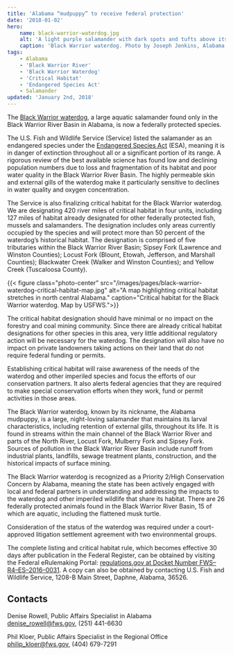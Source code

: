 ```yaml
---
title: 'Alabama “mudpuppy” to receive federal protection'
date: '2018-01-02'
hero:
    name: black-warrior-waterdog.jpg
    alt: 'A light purple salamander with dark spots and tufts above its front legs.'
    caption: 'Black Warrior waterdog. Photo by Joseph Jenkins, Alabama Natural Heritage Program.'
tags:
    - Alabama
    - 'Black Warrior River'
    - 'Black Warrior Waterdog'
    - 'Critical Habitat'
    - 'Endangered Species Act'
    - Salamander
updated: 'January 2nd, 2018'
---
```


The [Black Warrior waterdog](/wildlife/amphibians/black-warrior-waterdog), a large aquatic salamander found only in the Black Warrior River Basin in Alabama, is now a federally protected species.
 
The U.S. Fish and Wildlife Service (Service) listed the salamander as an endangered species under the [Endangered Species Act](/endangered-species-act/) (ESA), meaning it is in danger of extinction throughout all or a significant portion of its range. A rigorous review of the best available science has found low and declining population numbers due to loss and fragmentation of its habitat and poor water quality in the Black Warrior River Basin. The highly permeable skin and external gills of the waterdog make it particularly sensitive to declines in water quality and oxygen concentration.

The Service is also finalizing critical habitat for the Black Warrior waterdog. We are designating 420 river miles of critical habitat in four units, including 127 miles of habitat already designated for other federally protected fish, mussels and salamanders. The designation includes only areas currently occupied by the species and will protect more than 50 percent of the waterdog’s historical habitat. The designation is comprised of five tributaries within the Black Warrior River Basin; Sipsey Fork (Lawrence and Winston Counties); Locust Fork (Blount, Etowah, Jefferson, and Marshall Counties); Blackwater Creek (Walker and Winston Counties); and Yellow Creek (Tuscaloosa County).

{{< figure class="photo-center" src="/images/pages/black-warrior-waterdog-critical-habitat-map.jpg" alt="A map highlighting critical habitat stretches in north central Alabama." caption="Critical habitat for the Black Warrior waterdog. Map by USFWS.">}}

The critical habitat designation should have minimal or no impact on the forestry and coal mining community.  Since there are already critical habitat designations for other species in this area, very little additional regulatory action will be necessary for the waterdog. The designation will also have no impact on private landowners taking actions on their land that do not require federal funding or permits.

Establishing critical habitat will raise awareness of the needs of the waterdog and other imperiled species and focus the efforts of our conservation partners. It also alerts federal agencies that they are required to make special conservation efforts when they work, fund or permit activities in those areas.  

The Black Warrior waterdog, known by its nickname, the Alabama mudpuppy, is a large, night-loving salamander that maintains its larval characteristics, including retention of external gills, throughout its life. It is found in streams within the main channel of the Black Warrior River and parts of the North River, Locust Fork, Mulberry Fork and Sipsey Fork. Sources of pollution in the Black Warrior River Basin include runoff from industrial plants, landfills, sewage treatment plants, construction, and the historical impacts of surface mining.  

The Black Warrior waterdog is recognized as a Priority 2/High Conservation Concern by Alabama, meaning the state has been actively engaged with local and federal partners in understanding and addressing the impacts to the waterdog and other imperiled wildlife that share its habitat. There are 26 federally protected animals found in the Black Warrior River Basin, 15 of which are aquatic, including the flattened musk turtle.

Consideration of the status of the waterdog was required under a court-approved litigation settlement agreement with two environmental groups. 

The complete listing and critical habitat rule, which becomes effective 30 days after publication in the Federal Register, can be obtained by visiting the Federal eRulemaking Portal: [regulations.gov at Docket Number FWS–R4–ES–2016–0031](https://www.regulations.gov/document?D=FWS-R4-ES-2016-0031-0001). A copy can also be obtained by contacting U.S. Fish and Wildlife Service, 1208-B Main Street, Daphne, Alabama, 36526.

## Contacts

Denise Rowell, Public Affairs Specialist in Alabama  
[denise_rowell@fws.gov](mailto:denise_rowell@fws.gov), (251) 441-6630

Phil Kloer, Public Affairs Specialist in the Regional Office  
[philip_kloer@fws.gov](mailto:philip_kloer@fws.gov), (404) 679-7291
